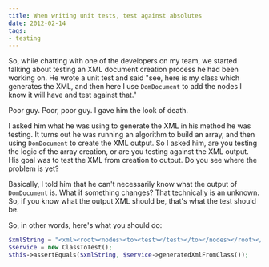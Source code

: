 ```yaml
---
title: When writing unit tests, test against absolutes
date: 2012-02-14
tags:
- testing
---
```

So, while chatting with one of the developers on my team, we started talking about testing an XML document creation process he had been working on.  He wrote a unit test and said "see, here is my class which generates the XML, and then here I use `DomDocument` to add the nodes I know it will have and test against that."

<!--more-->

Poor guy.  Poor, poor guy. I gave him the look of death.

I asked him what he was using to generate the XML in his method he was testing.  It turns out he was running an algorithm to build an array, and then using `DomDocument` to create the XML output.  So I asked him, are you testing the logic of the array creation, or are you testing against the XML output.  His goal was to test the XML from creation to output.  Do you see where the problem is yet?

Basically, I told him that he can't necessarily know what the output of `DomDocument` is.  What if something changes?  That technically is an unknown.  So, if you know what the output XML should be, that's what the test should be.

So, in other words, here's what you should do:

```php
$xmlString = "<xml><root><nodes><to><test></test></to></nodes></root></xml>";
$service = new ClassToTest();
$this->assertEquals($xmlString, $service->generatedXmlFromClass());
```
